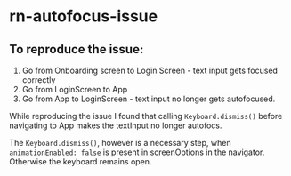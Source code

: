 # rn-autofocus-issue

## To reproduce the issue:
1. Go from Onboarding screen to Login Screen - text input gets focused correctly
2. Go from LoginScreen to App
3. Go from App to LoginScreen - text input no longer gets autofocused.

While reproducing the issue I found that calling ``Keyboard.dismiss()`` before navigating to App makes the textInput no longer autofocs.

The ``Keyboard.dismiss()``, however is a necessary step, when ``animationEnabled: false`` is present in screenOptions in the navigator. Otherwise the keyboard remains open. 
